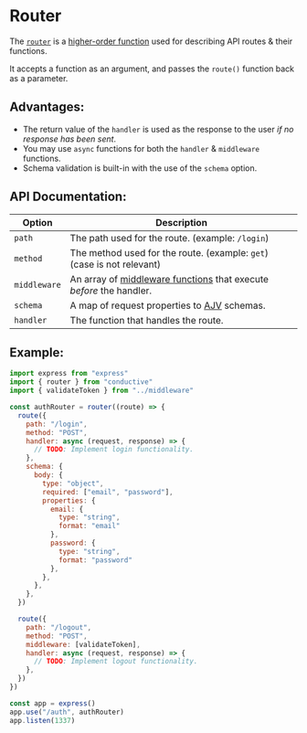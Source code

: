 # Router

The [`router`](/src/router.js) is a [higher-order function](https://en.wikipedia.org/wiki/Higher-order_function) used for describing API routes & their functions.

It accepts a function as an argument, and passes the `route()` function back as a parameter.

## Advantages:

- The return value of the `handler` is used as the response to the user _if no response has been sent_.
- You may use `async` functions for both the `handler` & `middleware` functions.
- Schema validation is built-in with the use of the `schema` option.

## API Documentation:

| Option       | Description                                                                                                                   |
| ------------ | ----------------------------------------------------------------------------------------------------------------------------- |
| `path`       | The path used for the route. (example: `/login`)                                                                              |
| `method`     | The method used for the route. (example: `get`) (case is not relevant)                                                        |
| `middleware` | An array of [middleware functions](https://expressjs.com/en/guide/writing-middleware.html) that execute _before_ the handler. |
| `schema`     | A map of request properties to [AJV](https://ajv.js.org) schemas.                                                             |
| `handler`    | The function that handles the route.                                                                                          |

## Example:

```javascript
import express from "express"
import { router } from "conductive"
import { validateToken } from "../middleware"

const authRouter = router((route) => {
  route({
    path: "/login",
    method: "POST",
    handler: async (request, response) => {
      // TODO: Implement login functionality.
    },
    schema: {
      body: {
        type: "object",
        required: ["email", "password"],
        properties: {
          email: { 
            type: "string",
            format: "email"
          },
          password: { 
            type: "string",
            format: "password" 
          },
        },
      },
    },
  })

  route({
    path: "/logout",
    method: "POST",
    middleware: [validateToken],
    handler: async (request, response) => {
      // TODO: Implement logout functionality.
    },
  })
})

const app = express()
app.use("/auth", authRouter)
app.listen(1337)
```
